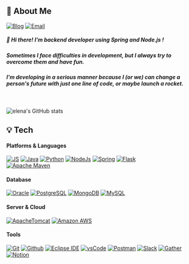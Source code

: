 
<!--
**apple3355/apple3355** is a ✨ _special_ ✨ repository because its `README.md` (this file) appears on your GitHub profile.

Here are some ideas to get you started:

- 🔭 I’m currently working on ...
- 🌱 I’m currently learning ...
- 👯 I’m looking to collaborate on ...
- 🤔 I’m looking for help with ...
- 💬 Ask me about ...
- 📫 How to reach me: ...
- 😄 Pronouns: ...
- ⚡ Fun fact: ...
-->

<!--![header](https://capsule-render.vercel.app/api?type=rounded&color=373d49&height=200&section=header&text=👉EUNJI%20BAE🖥&fontSize=70) 
-->

## 🧙‍️ About Me
[![Blog](https://img.shields.io/badge/Blog-000000?style=flat&logo=Bloglovin&logoColor=white)](https://create-something-from-nothing.tistory.com) [![Email](https://img.shields.io/badge/creative.apme@gmail.com-EA4335?style=flat&logo=Gmail&logoColor=white)](https://github.com/apple3355)
##### 👋 Hi there! I'm backend developer using Spring and Node.js ! 
##### Sometimes I face difficulties in development, but I always try to overcome them and have fun.
##### I'm developing in a serious manner because I (or we) can change a person's future with just one line of code, or maybe launch a rocket. 
&nbsp;

![elena's GitHub stats](https://github-readme-stats.vercel.app/api?username=apple3355&show_icons=true&theme=prussian)


## 💡 Tech
#### Platforms & Languages

[![JS](https://img.shields.io/badge/JavaScript-F7DF1E?style=flat&logo=JavaScript&logoColor=white)](https://github.com/apple3355)   [![Java](https://img.shields.io/badge/Java-007396?style=flat&logo=Java&logoColor=white)](https://github.com/apple3355) [![Python](https://img.shields.io/badge/Python-3776AB?style=flat&logo=Python&logoColor=white)](https://github.com/apple3355)
[![NodeJs](https://img.shields.io/badge/Node.js-339933?style=flat&logo=Node.js&logoColor=white)](https://github.com/apple3355) [![Spring](https://img.shields.io/badge/Spring-6DB33F?style=flat&logo=Spring&logoColor=white)](https://github.com/apple3355) [![Flask](https://img.shields.io/badge/Flask-000000?style=flat&logo=Flask&logoColor=white)](https://github.com/apple3355)  
[![Apache Maven](https://img.shields.io/badge/Maven-C71A36?style=flat&logo=ApacheMaven&logoColor=white)](https://github.com/apple3355)


#### Database
[![Oracle](https://img.shields.io/badge/Oracle-F80000?style=flat&logo=Oracle&logoColor=white)](https://github.com/apple3355) [![PostgreSQL](https://img.shields.io/badge/PostgreSQL-4169E1?style=flat&logo=PostgreSQL&logoColor=white)](https://github.com/apple3355) [![MongoDB](https://img.shields.io/badge/MongoDB-47A248?style=flat&logo=MongoDB&logoColor=white)](https://github.com/apple3355) [![MySQL](https://img.shields.io/badge/MySQL-4479A1?style=flat&logo=MySQL&logoColor=white)](https://github.com/apple3355)

#### Server & Cloud
[![ApacheTomcat](https://img.shields.io/badge/Tomcat-F8DC75?style=flat&logo=ApacheTomcat&logoColor=white)](https://github.com/apple3355) [![Amazon AWS](https://img.shields.io/badge/AmazonAWS-232F3E?style=flat&logo=AmazonAWS&logoColor=white)](https://github.com/apple3355)

#### Tools

[![Git](https://img.shields.io/badge/Git-F05032?style=flat&logo=Git&logoColor=white)](https://github.com/apple3355) [![Github](https://img.shields.io/badge/Github-181717?style=flat&logo=Github&logoColor=white)](https://github.com/apple3355)
[![Eclipse IDE](https://img.shields.io/badge/EclipseIDE-2C2255?style=flat&logo=EclipseIDE&logoColor=white)](https://github.com/apple3355) [![vsCode](https://img.shields.io/badge/VSCode-007ACC?style=flat&logo=VisualStudioCode&logoColor=white)](https://github.com/apple3355) 
[![Postman](https://img.shields.io/badge/Postman-FF6C37?style=flat&logo=Postman&logoColor=white)](https://github.com/apple3355) 
[![Slack](https://img.shields.io/badge/Slack-4A154B?style=flat&logo=Slack&logoColor=white)](https://github.com/apple3355) [![Gather](https://img.shields.io/badge/Gather-E71D29?style=flat&logo=Undertale&logoColor=white)](https://github.com/apple3355) [![Notion](https://img.shields.io/badge/Notion-000000?style=flat&logo=Notion&logoColor=white)](https://github.com/apple3355) 
